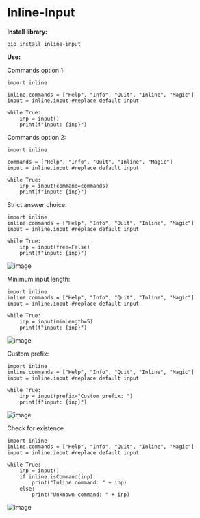 # Inline-Input
__Install library:__

```
pip install inline-input
```

__Use:__

Commands option 1:
```
import inline

inline.commands = ["Help", "Info", "Quit", "Inline", "Magic"]
input = inline.input #replace default input

while True:
    inp = input()
    print(f"input: {inp}")
```
Commands option 2:
```
import inline

commands = ["Help", "Info", "Quit", "Inline", "Magic"]
input = inline.input #replace default input

while True:
    inp = input(command=commands)
    print(f"input: {inp}")
```
Strict answer choice:
```
import inline
inline.commands = ["Help", "Info", "Quit", "Inline", "Magic"]
input = inline.input #replace default input

while True:
    inp = input(free=False)
    print(f"input: {inp}")
```
![image](https://user-images.githubusercontent.com/75082388/162586479-77d2b8e6-458b-4700-97bc-109a6495c1f0.png)

Minimum input length:
```
import inline
inline.commands = ["Help", "Info", "Quit", "Inline", "Magic"]
input = inline.input #replace default input

while True:
    inp = input(minLength=5)
    print(f"input: {inp}")
```
![image](https://user-images.githubusercontent.com/75082388/162586647-f18bf23e-2337-484d-98b9-d535dcc09fe2.png)

Custom prefix:
```
import inline
inline.commands = ["Help", "Info", "Quit", "Inline", "Magic"]
input = inline.input #replace default input

while True:
    inp = input(prefix="Custom prefix: ")
    print(f"input: {inp}")
```
![image](https://user-images.githubusercontent.com/75082388/162586760-6f067103-47c0-4973-bd45-f172c0fb682e.png)

Check for existence
```
import inline
inline.commands = ["Help", "Info", "Quit", "Inline", "Magic"]
input = inline.input #replace default input

while True:
    inp = input()
    if inline.isCommand(inp):
        print("Inline command: " + inp)
    else:
        print("Unknown command: " + inp)
```

![image](https://user-images.githubusercontent.com/75082388/162587358-4ceb7ef3-00e8-4585-a7a4-8c03f7790345.png)

